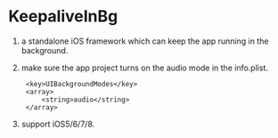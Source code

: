 KeepaliveInBg
=============

1. a standalone iOS framework which can keep the app running in the background. 
2. make sure the app project turns on the audio mode in the info.plist.

        <key>UIBackgroundModes</key>
        <array>
            <string>audio</string>
        </array>

3. support iOS5/6/7/8. 
